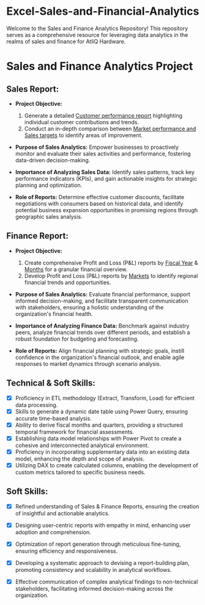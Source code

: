 # Excel-Sales-and-Financial-Analytics
Welcome to the Sales and Finance Analytics Repository! This repository serves as a comprehensive resource for leveraging data analytics in the realms of sales and finance for AtliQ Hardware.

# Sales and Finance Analytics Project

## Sales Report:

- **Project Objective:**
    1. Generate a detailed [Customer performance report](https://github.com/mimicheaterrrr/Excel-Sales-and-Financial-Analytics/blob/main/Customer%20Sales%20Report.pdf) highlighting individual customer contributions and trends.
    2. Conduct an in-depth comparison between [Market performance and Sales targets](https://github.com/mimicheaterrrr/Excel-Sales-and-Financial-Analytics/blob/main/Market%20vs%20Target%20Performance.pdf) to identify areas of improvement.
       
- **Purpose of Sales Analytics:**
  Empower businesses to proactively monitor and evaluate their sales activities and performance, fostering data-driven decision-making.

- **Importance of Analyzing Sales Data:**
  Identify sales patterns, track key performance indicators (KPIs), and gain actionable insights for strategic planning and optimization.

- **Role of Reports:**
  Determine effective customer discounts, facilitate negotiations with consumers based on historical data, and identify potential business expansion opportunities in promising regions through geographic sales analysis.

## Finance Report:

- **Project Objective:**
    1. Create comprehensive Profit and Loss (P&L) reports by [Fiscal Year](https://github.com/mimicheaterrrr/Excel-Sales-and-Financial-Analytics/blob/main/P%20%26%20L%20by%20Fiscal%20Yeaar.pdf) & [Months](https://github.com/KirandeepMarala/Excel-Sales_Analysis/blob/main/P%26L%20Statement%20by%20Months.pdf) for a granular financial overview.
    2. Develop Profit and Loss (P&L) reports by [Markets](https://github.com/mimicheaterrrr/Excel-Sales-and-Financial-Analytics/blob/main/P%20%26%20L%20by%20Markets%20(%20Exercise%20).pdf
) to identify regional financial trends and opportunities.


   

- **Purpose of Sales Analytics:**
  Evaluate financial performance, support informed decision-making, and facilitate transparent communication with stakeholders, ensuring a holistic understanding of the organization's financial health.

- **Importance of Analyzing Finance Data:**
  Benchmark against industry peers, analyze financial trends over different periods, and establish a robust foundation for budgeting and forecasting.

- **Role of Reports:**
  Align financial planning with strategic goals, instill confidence in the organization's financial outlook, and enable agile responses to market dynamics through scenario analysis.

## Technical & Soft Skills:

- [x] Proficiency in ETL methodology (Extract, Transform, Load) for efficient data processing.
- [x] Skills to generate a dynamic date table using Power Query, ensuring accurate time-based analysis.
- [x] Ability to derive fiscal months and quarters, providing a structured temporal framework for financial assessments.
- [x] Establishing data model relationships with Power Pivot to create a cohesive and interconnected analytical environment.
- [x] Proficiency in incorporating supplementary data into an existing data model, enhancing the depth and scope of analysis.
- [x] Utilizing DAX to create calculated columns, enabling the development of custom metrics tailored to specific business needs.

## Soft Skills:

- [x] Refined understanding of Sales & Finance Reports, ensuring the creation of insightful and actionable analytics.
- [x] Designing user-centric reports with empathy in mind, enhancing user adoption and comprehension.
- [x] Optimization of report generation through meticulous fine-tuning, ensuring efficiency and responsiveness.
- [x] Developing a systematic approach to devising a report-building plan, promoting consistency and scalability in analytical workflows.
- [x] Effective communication of complex analytical findings to non-technical stakeholders, facilitating informed decision-making across the organization.

